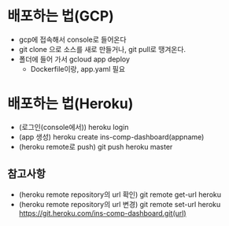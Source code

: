 # 배포하는 법(GCP)
* gcp에 접속해서 console로 들어온다
* git clone 으로 소스를 새로 만들거나, git pull로 땡겨온다.
* 폴더에 들어 가서 gcloud app deploy
  - Dockerfile이랑, app.yaml 필요

# 배포하는 법(Heroku)
* (로그인(console에서)) heroku login
* (app 생성) heroku create ins-comp-dashboard(appname)
* (heroku remote로 push) git push heroku master

## 참고사항
* (heroku remote repository의 url 확인) git remote get-url heroku
* (heroku remote repository의 url 변경) git remote set-url heroku https://git.heroku.com/ins-comp-dashboard.git(url)